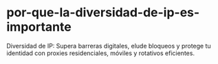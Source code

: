 # por-que-la-diversidad-de-ip-es-importante
Diversidad de IP: Supera barreras digitales, elude bloqueos y protege tu identidad con proxies residenciales, móviles y rotativos eficientes.

